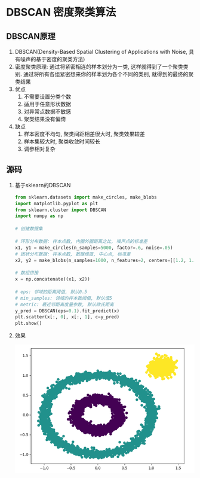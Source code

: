 # DBSCAN 密度聚类算法

## DBSCAN原理

1. DBSCAN(Density-Based Spatial Clustering of Applications with Noise, 具有噪声的基于密度的聚类方法)
2. 密度聚类原理: 通过将紧密相连的样本划分为一类, 这样就得到了一个聚类类别. 通过将所有各组紧密想来你的样本划为各个不同的类别, 就得到的最终的聚类结果
3. 优点
   1. 不需要设置分类个数
   2. 适用于任意形状数据
   3. 对异常点数据不敏感
   4. 聚类结果没有偏倚
4. 缺点
   1. 样本密度不均匀, 聚类间距相差很大时, 聚类效果较差
   2. 样本集较大时, 聚类收敛时间较长
   3. 调参相对复杂

## 源码

1. 基于sklearn的DBSCAN

   ```python
   from sklearn.datasets import make_circles, make_blobs
   import matplotlib.pyplot as plt
   from sklearn.cluster import DBSCAN
   import numpy as np

   # 创建数据集

   # 环形分布数据: 样本点数, 内圈外圈距离之比, 噪声点的标准差
   x1, y1 = make_circles(n_samples=5000, factor=.6, noise=.05)
   # 团状分布数据: 样本点数, 数据维度, 中心点, 标准差
   x2, y2 = make_blobs(n_samples=1000, n_features=2, centers=[[1.2, 1.2]], cluster_std=[.1])

   # 数组拼接
   x = np.concatenate((x1, x2))

   # eps: 邻域的距离阈值, 默认0.5
   # min_samples: 领域的样本数阈值, 默认值5
   # metric: 最近邻距离度量参数, 默认欧氏距离
   y_pred = DBSCAN(eps=0.1).fit_predict(x)
   plt.scatter(x[:, 0], x[:, 1], c=y_pred)
   plt.show()

   ```

2. 效果

   ![dbscan1](../images/dbscan1.png)
